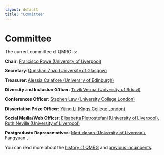 ```yaml
---
layout: default
title: "Committee"
---
```


# Committee

The current committee of QMRG is:

**Chair**: [Francisco Rowe (University of Liverpool)](https://www.liverpool.ac.uk/environmental-sciences/staff/francisco-javier-rowe-gonzalez/)

**Secretary**: [Qunshan Zhao (University of Glasgow)](https://www.gla.ac.uk/schools/socialpolitical/staff/qunshanzhao/)

**Treasurer**: [Alessia Calafiore (University of Edinburgh)](https://www.research.ed.ac.uk/en/persons/alessia-calafiore)

**Diversity and Inclusion Officer**: [Trivik Verma (University of Bristol)](https://research-information.bris.ac.uk/en/persons/trivik-verma)

**Conferences Officer**: [Stephen Law (University College London)](https://www.ucl.ac.uk/bartlett/architecture/people/mphil-phd/stephen-law)

**Dissertation Prize Officer**: [Yijing Li (Kings College London)](https://www.kcl.ac.uk/people/yijing-li)

**Social Media/Web Officer**: [Elisabetta Pietrostefani (University of Liverpool)](https://www.liverpool.ac.uk/environmental-sciences/staff/elisabetta-pietrostefani/), [Ruth Neville (University of Liverpool)](https://www.liverpool.ac.uk/geographic-data-science/our-people/)

**Postgraduate Representatives**: [Matt Mason (University of Liverpool)](https://www.liverpool.ac.uk/geographic-data-science/our-people/), Fangyuan Li 

You can read more about the [history of QMRG](https://qmrg.github.io/history_of_qmrg) and [previous incumbents](https://qmrg.github.io/past_committee).

